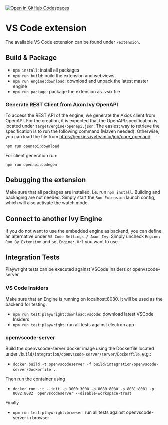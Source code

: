 [![Open in GitHub Codespaces](https://github.com/codespaces/badge.svg)](https://codespaces.new/axonivy/vscode-designer)

# VS Code extension

The available VS Code extension can be found under `/extension`.

## Build & Package

- `npm install`: install all packages
- `npm run build`: build the extension and webviews
- `npm run engine:download`: download and unpack the latest master engine
- `npm run package`: package the extension as .vsix file

### Generate REST Client from Axon Ivy OpenAPI

To access the REST API of the engine, we generate the Axios client from OpenAPI. For the creation, it is expected that the OpenAPI specification is located under `target/engine/openapi.json`. The easiest way to retrieve the specification is to run the following command (Maven needed). Otherwise, you can load the file from https://jenkins.ivyteam.io/job/core_openapi/

```shellscript
npm run openapi:download
```

For client generation run:

```shellscript
npm run openapi:codegen
```

## Debugging the extension

Make sure that all packages are installed, i.e. run `npm install`. Building and packaging are not needed. Simply start the `Run Extension` launch config, which will also activate the watch mode.

## Connect to another Ivy Engine

If you do not want to use the embedded engine as backend, you can define an alternative under `VS Code Settings / Axon Ivy`. Simply uncheck `Engine: Run By Extension` and set `Engine: Url` you want to use.

## Integration Tests

Playwright tests can be executed against VSCode Insiders or openvscode-server

### VS Code Insiders

Make sure that an Engine is running on localhost:8080. It will be used as the backend for testing.

- `npm run test:playwright:download:vscode`: download latest VSCode Insiders
- `npm run test:playwright`: run all tests against electron app

### openvscode-server

Build the openvscode-server docker image using the Dockerfile located under `/build/integration/openvscode-server/server/Dockerfile`, e.g.:

- `docker build -t openvscodeserver -f build/integration/openvscode-server/Dockerfile .`.

Then run the container using

- `docker run -it --init -p 3000:3000 -p 8080:8080 -p 8081:8081 -p 8082:8082  openvscodeserver --disable-workspace-trust`

Finally

- `npm run test:playwright:browser`: run all tests against openvscode-server in browser
